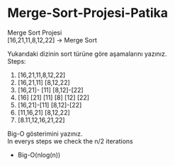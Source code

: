 # Merge-Sort-Projesi-Patika
Merge Sort Projesi<br />
[16,21,11,8,12,22] -> Merge Sort<br />

Yukarıdaki dizinin sort türüne göre aşamalarını yazınız.<br />
Steps:
1. [16,21,11,8,12,22]
2. [16,21,11]  [8,12,22]
3. [16,21]- [11] [8,12]-[22]
4. [16] [21] [11] [8] [12] [22]
5. [16,21]-[11]  [8,12]-[22]
6. [11,16,21] [8,12,22]
7. [8.11,12,16,21,22]

Big-O gösterimini yazınız. <br />
In everys steps we check the n/2 iterations
- Big-O(nlog(n))

